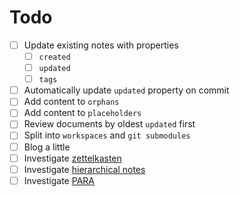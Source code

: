 # Todo

- [ ] Update existing notes with properties
  - [ ] `created`
  - [ ] `updated`
  - [ ] `tags`
- [ ] Automatically update `updated` property on commit
- [ ] Add content to `orphans`
- [ ] Add content to `placeholders`
- [ ] Review documents by oldest `updated` first
- [ ] Split into `workspaces` and `git submodules`
- [ ] Blog a little
- [ ] Investigate [zettelkasten](https://zettelkasten.de/posts/overview/)
- [ ] Investigate [hierarchical notes](https://www.kevinslin.com/notes/3dd58f62-fee5-4f93-b9f1-b0f0f59a9b64/)
- [ ] Investigate [PARA](https://fortelabs.co/blog/para/)

